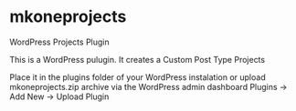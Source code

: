 # mkoneprojects
WordPress Projects Plugin

This is a WordPress pulugin. It creates a Custom Post Type Projects

Place it in the plugins folder of your WordPress instalation or upload mkoneprojects.zip archive via the WordPress admin dashboard Plugins -> Add New -> Upload Plugin